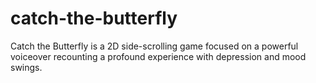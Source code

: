 # catch-the-butterfly
Catch the Butterfly is a 2D side-scrolling game focused on a powerful voiceover recounting a profound experience with depression and mood swings.
